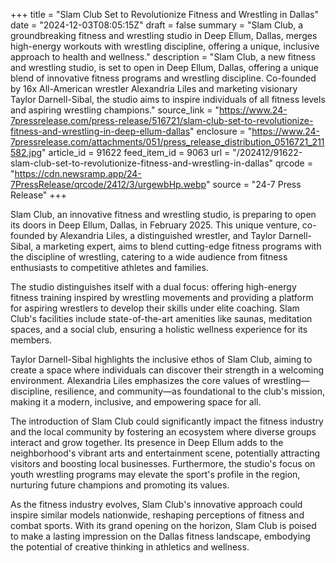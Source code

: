 +++
title = "Slam Club Set to Revolutionize Fitness and Wrestling in Dallas"
date = "2024-12-03T08:05:15Z"
draft = false
summary = "Slam Club, a groundbreaking fitness and wrestling studio in Deep Ellum, Dallas, merges high-energy workouts with wrestling discipline, offering a unique, inclusive approach to health and wellness."
description = "Slam Club, a new fitness and wrestling studio, is set to open in Deep Ellum, Dallas, offering a unique blend of innovative fitness programs and wrestling discipline. Co-founded by 16x All-American wrestler Alexandria Liles and marketing visionary Taylor Darnell-Sibal, the studio aims to inspire individuals of all fitness levels and aspiring wrestling champions."
source_link = "https://www.24-7pressrelease.com/press-release/516721/slam-club-set-to-revolutionize-fitness-and-wrestling-in-deep-ellum-dallas"
enclosure = "https://www.24-7pressrelease.com/attachments/051/press_release_distribution_0516721_211582.jpg"
article_id = 91622
feed_item_id = 9063
url = "/202412/91622-slam-club-set-to-revolutionize-fitness-and-wrestling-in-dallas"
qrcode = "https://cdn.newsramp.app/24-7PressRelease/qrcode/2412/3/urgewbHp.webp"
source = "24-7 Press Release"
+++

<p>Slam Club, an innovative fitness and wrestling studio, is preparing to open its doors in Deep Ellum, Dallas, in February 2025. This unique venture, co-founded by Alexandria Liles, a distinguished wrestler, and Taylor Darnell-Sibal, a marketing expert, aims to blend cutting-edge fitness programs with the discipline of wrestling, catering to a wide audience from fitness enthusiasts to competitive athletes and families.</p><p>The studio distinguishes itself with a dual focus: offering high-energy fitness training inspired by wrestling movements and providing a platform for aspiring wrestlers to develop their skills under elite coaching. Slam Club's facilities include state-of-the-art amenities like saunas, meditation spaces, and a social club, ensuring a holistic wellness experience for its members.</p><p>Taylor Darnell-Sibal highlights the inclusive ethos of Slam Club, aiming to create a space where individuals can discover their strength in a welcoming environment. Alexandria Liles emphasizes the core values of wrestling—discipline, resilience, and community—as foundational to the club's mission, making it a modern, inclusive, and empowering space for all.</p><p>The introduction of Slam Club could significantly impact the fitness industry and the local community by fostering an ecosystem where diverse groups interact and grow together. Its presence in Deep Ellum adds to the neighborhood's vibrant arts and entertainment scene, potentially attracting visitors and boosting local businesses. Furthermore, the studio's focus on youth wrestling programs may elevate the sport's profile in the region, nurturing future champions and promoting its values.</p><p>As the fitness industry evolves, Slam Club's innovative approach could inspire similar models nationwide, reshaping perceptions of fitness and combat sports. With its grand opening on the horizon, Slam Club is poised to make a lasting impression on the Dallas fitness landscape, embodying the potential of creative thinking in athletics and wellness.</p>
